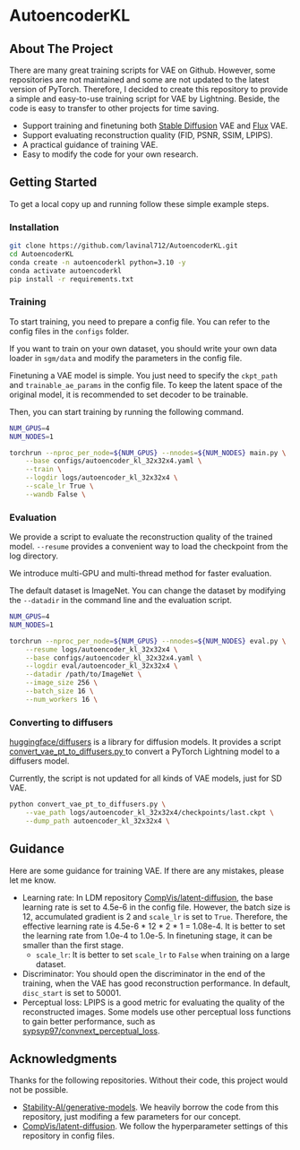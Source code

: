 # AutoencoderKL

## About The Project

There are many great training scripts for VAE on Github. However, some repositories are not maintained and some are not updated to the latest version of PyTorch. Therefore, I decided to create this repository to provide a simple and easy-to-use training script for VAE by Lightning. Beside, the code is easy to transfer to other projects for time saving.

- Support training and finetuning both [Stable Diffusion](https://github.com/CompVis/stable-diffusion) VAE and [Flux](https://github.com/black-forest-labs/flux) VAE.
- Support evaluating reconstruction quality (FID, PSNR, SSIM, LPIPS).
- A practical guidance of training VAE.
- Easy to modify the code for your own research.

<!-- GETTING STARTED -->
## Getting Started

To get a local copy up and running follow these simple example steps.

### Installation

```bash
git clone https://github.com/lavinal712/AutoencoderKL.git
cd AutoencoderKL
conda create -n autoencoderkl python=3.10 -y
conda activate autoencoderkl
pip install -r requirements.txt
```

### Training

To start training, you need to prepare a config file. You can refer to the config files in the `configs` folder.

If you want to train on your own dataset, you should write your own data loader in `sgm/data` and modify the parameters in the config file.

Finetuning a VAE model is simple. You just need to specify the `ckpt_path` and `trainable_ae_params` in the config file. To keep the latent space of the original model, it is recommended to set decoder to be trainable.

Then, you can start training by running the following command.

```bash
NUM_GPUS=4
NUM_NODES=1

torchrun --nproc_per_node=${NUM_GPUS} --nnodes=${NUM_NODES} main.py \
    --base configs/autoencoder_kl_32x32x4.yaml \
    --train \
    --logdir logs/autoencoder_kl_32x32x4 \
    --scale_lr True \
    --wandb False \
```

### Evaluation

We provide a script to evaluate the reconstruction quality of the trained model. `--resume` provides a convenient way to load the checkpoint from the log directory.

We introduce multi-GPU and multi-thread method for faster evaluation.

The default dataset is ImageNet. You can change the dataset by modifying the `--datadir` in the command line and the evaluation script.

```bash
NUM_GPUS=4
NUM_NODES=1

torchrun --nproc_per_node=${NUM_GPUS} --nnodes=${NUM_NODES} eval.py \
    --resume logs/autoencoder_kl_32x32x4 \
    --base configs/autoencoder_kl_32x32x4.yaml \
    --logdir eval/autoencoder_kl_32x32x4 \
    --datadir /path/to/ImageNet \
    --image_size 256 \
    --batch_size 16 \
    --num_workers 16 \
```

### Converting to diffusers

[huggingface/diffusers](https://github.com/huggingface/diffusers) is a library for diffusion models. It provides a script [convert_vae_pt_to_diffusers.py
](https://github.com/huggingface/diffusers/blob/main/scripts/convert_vae_pt_to_diffusers.py) to convert a PyTorch Lightning model to a diffusers model.

Currently, the script is not updated for all kinds of VAE models, just for SD VAE.

```bash
python convert_vae_pt_to_diffusers.py \
    --vae_path logs/autoencoder_kl_32x32x4/checkpoints/last.ckpt \
    --dump_path autoencoder_kl_32x32x4 \
```

## Guidance

Here are some guidance for training VAE. If there are any mistakes, please let me know.

- Learning rate: In LDM repository [CompVis/latent-diffusion](https://github.com/CompVis/latent-diffusion), the base learning rate is set to 4.5e-6 in the config file. However, the batch size is 12, accumulated gradient is 2 and `scale_lr` is set to `True`. Therefore, the effective learning rate is 4.5e-6 * 12 * 2 * 1 = 1.08e-4. It is better to set the learning rate from 1.0e-4 to 1.0e-5. In finetuning stage, it can be smaller than the first stage.
  - `scale_lr`: It is better to set `scale_lr` to `False` when training on a large dataset.
- Discriminator: You should open the discriminator in the end of the training, when the VAE has good reconstruction performance. In default, `disc_start` is set to 50001.
- Perceptual loss: LPIPS is a good metric for evaluating the quality of the reconstructed images. Some models use other perceptual loss functions to gain better performance, such as [sypsyp97/convnext_perceptual_loss](https://github.com/sypsyp97/convnext_perceptual_loss).

## Acknowledgments

Thanks for the following repositories. Without their code, this project would not be possible.

- [Stability-AI/generative-models](https://github.com/Stability-AI/generative-models). We heavily borrow the code from this repository, just modifing a few parameters for our concept.
- [CompVis/latent-diffusion](https://github.com/CompVis/latent-diffusion). We follow the hyperparameter settings of this repository in config files.
